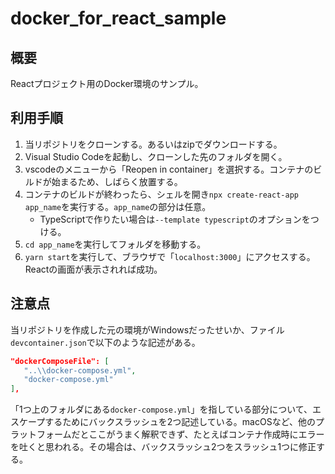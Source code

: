 # docker_for_react_sample

## 概要

Reactプロジェクト用のDocker環境のサンプル。

## 利用手順

1. 当リポジトリをクローンする。あるいはzipでダウンロードする。
2. Visual Studio Codeを起動し、クローンした先のフォルダを開く。
3. vscodeのメニューから「Reopen in container」を選択する。コンテナのビルドが始まるため、しばらく放置する。
4. コンテナのビルドが終わったら、シェルを開き`npx create-react-app app_name`を実行する。`app_name`の部分は任意。
   - TypeScriptで作りたい場合は`--template typescript`のオプションをつける。
5. `cd app_name`を実行してフォルダを移動する。
6. `yarn start`を実行して、ブラウザで「`localhost:3000`」にアクセスする。Reactの画面が表示されれば成功。

## 注意点

当リポジトリを作成した元の環境がWindowsだったせいか、ファイル`devcontainer.json`で以下のような記述がある。

```json
"dockerComposeFile": [
   "..\\docker-compose.yml",
   "docker-compose.yml"
],
```

「1つ上のフォルダにある`docker-compose.yml`」を指している部分について、エスケープするためにバックスラッシュを2つ記述している。macOSなど、他のプラットフォームだとここがうまく解釈できず、たとえばコンテナ作成時にエラーを吐くと思われる。その場合は、バックスラッシュ2つをスラッシュ1つに修正する。

